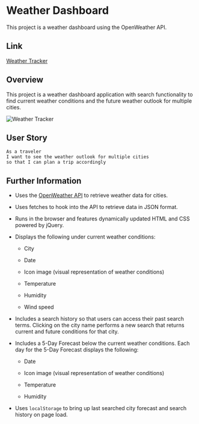 # Weather Dashboard

This project is a weather dashboard using the OpenWeather API.
## Link
[Weather Tracker]( https://mfischerturtle.github.io/WeatherTracker/)


## Overview

This project is a weather dashboard application with search functionality to find current weather conditions and the future weather outlook for multiple cities. 

![Weather Tracker](./assets/imgs/projectpic.png.png)


## User Story

```
As a traveler
I want to see the weather outlook for multiple cities
so that I can plan a trip accordingly
```

## Further Information

* Uses the [OpenWeather API](https://openweathermap.org/api) to retrieve weather data for cities.

* Uses fetches to hook into the API to retrieve data in JSON format.

* Runs in the browser and features dynamically updated HTML and CSS powered by jQuery.

* Displays the following under current weather conditions:

  * City

  * Date

  * Icon image (visual representation of weather conditions)

  * Temperature

  * Humidity

  * Wind speed


* Includes a search history so that users can access their past search terms. Clicking on the city name performs a new search that returns current and future conditions for that city. 

* Includes a 5-Day Forecast below the current weather conditions. Each day for the 5-Day Forecast displays the following:

  * Date

  * Icon image (visual representation of weather conditions)

  * Temperature

  * Humidity

* Uses `localStorage` to bring up last searched city forecast and search history on page load.



